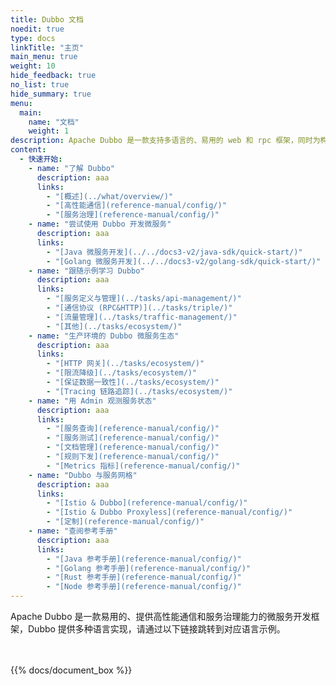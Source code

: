 ```yaml
---
title: Dubbo 文档
noedit: true
type: docs
linkTitle: "主页"
main_menu: true
weight: 10
hide_feedback: true
no_list: true
hide_summary: true
menu:
  main:
    name: "文档"
    weight: 1
description: Apache Dubbo 是一款支持多语言的、易用的 web 和 rpc 框架，同时为构建企业级微服务提供服务发现、流量治理、可观测、认证鉴权等能力、工具与最佳实践。
content:
  - 快速开始:
    - name: "了解 Dubbo"
      description: aaa
      links:
        - "[概述](../what/overview/)"
        - "[高性能通信](reference-manual/config/)"
        - "[服务治理](reference-manual/config/)"
    - name: "尝试使用 Dubbo 开发微服务"
      description: aaa
      links:
        - "[Java 微服务开发](../../docs3-v2/java-sdk/quick-start/)"
        - "[Golang 微服务开发](../../docs3-v2/golang-sdk/quick-start/)"
    - name: "跟随示例学习 Dubbo"
      description: aaa
      links:
        - "[服务定义与管理](../tasks/api-management/)"
        - "[通信协议 (RPC&HTTP)](../tasks/triple/)"
        - "[流量管理](../tasks/traffic-management/)"
        - "[其他](../tasks/ecosystem/)"
    - name: "生产环境的 Dubbo 微服务生态"
      description: aaa
      links:
        - "[HTTP 网关](../tasks/ecosystem/)"
        - "[限流降级](../tasks/ecosystem/)"
        - "[保证数据一致性](../tasks/ecosystem/)"
        - "[Tracing 链路追踪](../tasks/ecosystem/)"
    - name: "用 Admin 观测服务状态"
      description: aaa
      links:
        - "[服务查询](reference-manual/config/)"
        - "[服务测试](reference-manual/config/)"
        - "[文档管理](reference-manual/config/)"
        - "[规则下发](reference-manual/config/)"
        - "[Metrics 指标](reference-manual/config/)"
    - name: "Dubbo 与服务网格"
      description: aaa
      links:
        - "[Istio & Dubbo](reference-manual/config/)"
        - "[Istio & Dubbo Proxyless](reference-manual/config/)"
        - "[定制](reference-manual/config/)"
    - name: "查阅参考手册"
      description: aaa
      links:
        - "[Java 参考手册](reference-manual/config/)"
        - "[Golang 参考手册](reference-manual/config/)"
        - "[Rust 参考手册](reference-manual/config/)"
        - "[Node 参考手册](reference-manual/config/)"
---
```

Apache Dubbo 是一款易用的、提供高性能通信和服务治理能力的微服务开发框架，Dubbo 提供多种语言实现，请通过以下链接跳转到对应语言示例。
<br/>
<br/>
<br/>

{{% docs/document_box %}}

